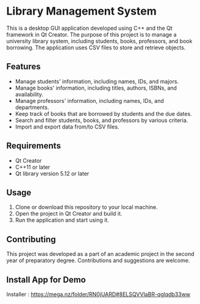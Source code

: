 # Library Management System

This is a desktop GUI application developed using C++ and the Qt framework in Qt Creator. The purpose of this project is to manage a university library system, including students, books, professors, and book borrowing. The application uses CSV files to store and retrieve objects.

## Features
- Manage students' information, including names, IDs, and majors.
- Manage books' information, including titles, authors, ISBNs, and availability.
- Manage professors' information, including names, IDs, and departments.
- Keep track of books that are borrowed by students and the due dates.
- Search and filter students, books, and professors by various criteria.
- Import and export data from/to CSV files.

## Requirements
- Qt Creator
- C++11 or later
- Qt library version 5.12 or later

## Usage
1. Clone or download this repository to your local machine.
2. Open the project in Qt Creator and build it.
3. Run the application and start using it.

## Contributing
This project was developed as a part of an academic project in the second year of preparatory degree. Contributions and suggestions are welcome.

## Install App for Demo
Installer  : https://mega.nz/folder/RN0jUARD#8ELSQVVlaBR-qglqdb33ww

